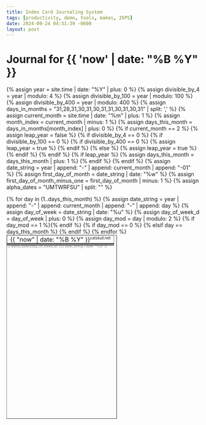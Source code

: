 ```yaml
---
title: Index Card Journaling System
tags: [productivity, demo, tools, makes, 35PS]
date: 2024-09-24 04:31:39 -0600
layout: post
---
```


<style>
	#calendar {
		height: 20rem;
		min-height: 5in;
		width: 3in;
		min-width: 3in;
    margin: 0;
    padding: 0;
	}

	#calendar thead tr td, #calendar thead tr th {
		padding: 0 0.5rem;
	}

	#calendar thead tr th {
		font-weight: bolder;
	}

	#calendar thead {
		border-bottom: 2px solid;
	}

	#calendar tbody tr td {
		vertical-align: top;
		padding: 0;
	}

  .top {
    border-bottom: none;
  }

  .bottom {
    border-top: 1px dashed rgba(0, 0, 0, 10%);
  }

  .last-row td:last-child {
    border-left-style: none;
  }

  .last-row td:first-child {
    border-right-style: none;
  }

	#calendar .box {
		border: 1px solid;
		width: 3ch;
		text-align: center;
		font-size: 9px;
		padding-left: 0;
		margin-left: -1px;
		margin-top: -1px;
		border-radius: 0 0 3px 0;
	}

  small {
    font-size: x-small;
  }

  tbody td small {
    position: absolute;
    margin-left: 1px;
    font-size: xx-small;
    opacity: 50%;
  }


@media print {
  @page {
    size: 3in 5in;
    margin: 0;
  }

  * {
    visibility: hidden;
    margin:0; padding:0;
  }

  #calendar, #calendar * {
    visibility: visible;
  }

  #calendar {
		position: absolute;
		top: 0;
		left: 226px;
		page-break-inside: avoid;
		width: 263px;
		height: 415px;
		margin: 0;
		padding: 0;
		min-height: unset;
		min-width: unset;
  }
}
</style>

<h1>Journal for {{ 'now' | date: "%B %Y" }}</h1>

{% assign year = site.time | date: "%Y" | plus: 0 %}
{% assign divisible_by_4 = year | modulo: 4 %}
{% assign divisible_by_100 = year | modulo: 100 %}
{% assign divisible_by_400 = year | modulo: 400 %}
{% assign days_in_months = "31,28,31,30,31,30,31,31,30,31,30,31" | split: ',' %}
{% assign current_month = site.time | date: "%m" | plus: 1 %}
{% assign month_index = current_month | minus: 1 %}
{% assign days_this_month = days_in_months[month_index] | plus: 0 %}
{% if current_month == 2 %}
  {% assign leap_year = false %}
  {% if divisible_by_4 == 0 %}
    {% if divisible_by_100 == 0 %}
      {% if divisible_by_400 == 0 %}
        {% assign leap_year = true %}
      {% endif %}
    {% else %}
      {% assign leap_year = true %}
    {% endif %}
  {% endif %}
  {% if leap_year %}
  	{% assign days_this_month = days_this_month | plus: 1 %}
  {% endif %}
{% endif %}
{% assign date_string = year | append: "-" | append: current_month | append: "-01" %}
{% assign first_day_of_month = date_string | date: "%w" %}
{% assign first_day_of_month_minus_one = first_day_of_month | minus: 1 %}
{% assign alpha_dates = "UMTWRFSU" | split: "" %}


<table border="1" id="calendar">
  <thead>
  	<tr>
  		<td colspan="7">
    		{{ "now" | date: "%B %Y" }}
    		<span style="float: right;"><small>catskull.net</small></span>
    	</td>
  	</tr>
  </thead>
  <tbody>
    {% for day in (1..days_this_month) %}
    {% assign date_string = year | append: "-" | append: current_month | append: "-" | append: day %}
    {% assign day_of_week = date_string | date: "%u" %}
    {% assign day_of_week_d = day_of_week | plus: 0 %}
    {% assign day_mod = day | modulo: 2 %}
      {% if day_mod == 1 %}<tr {% if day == days_this_month %} class="last-row" {%endif%} >{% endif %}
        <td class="top">
          <small>{{ alpha_dates[day_of_week_d] }}{{ date_string | date: "%d" }}</small>
        </td>
      {% if day_mod == 0 %}
        </tr>
        <tr><td class="bottom"></td><td class="bottom"></td></tr>
      {% elsif day == days_this_month %}
        <td class="top double"></td>
        </tr>
        <tr class="last-row"><td class="bottom"></td><td class="bottom double"></td></tr>
      {% endif %}
    {% endfor %}
  </tbody>
</table>

